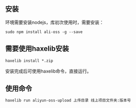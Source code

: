 ## 安装
环境需要安装nodejs，库初次使用时，需要安装：
```shell
sudo npm install ali-oss -g --save
```

## 需要使用haxelib安装
```haxe
haxelib install *.zip
```
安装完成后可使用haxelib命令，直接运行。

## 使用命令
```haxe
haxelib run aliyun-oss-upload 上传目录 线上项目文件夹:版本号
```